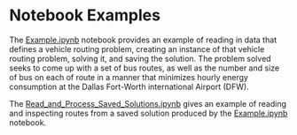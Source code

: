 # Notebook Examples

The [Example.ipynb](Example.ipynb) notebook provides an example of reading in data that defines a vehicle routing problem, creating an instance of that vehicle routing problem, solving it, and saving the solution. The problem solved seeks to come up with a set of bus routes, as well as the number and size of bus on each of route in a manner that minimizes hourly energy consumption at the Dallas Fort-Worth international Airport (DFW).

The [Read_and_Process_Saved_Solutions.ipynb](Read_and_Process_Saved_Solutions.ipynb) gives an example of reading and inspecting routes from a saved solution produced by the [Example.ipynb](Example.ipynb) notebook.


